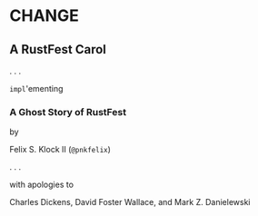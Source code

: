 # CHANGE

## A RustFest Carol

 . . .

`impl`'ementing

### A Ghost Story of RustFest

  by

Felix S. Klock II (`@pnkfelix`)

 . . .

with apologies to

 Charles Dickens, David Foster Wallace, and Mark Z. Danielewski
